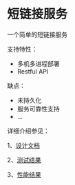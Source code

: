 # 短链接服务

一个简单的短链接服务

支持特性：

- 多机多进程部署
- Restful API

缺点：

- 未持久化
- 服务可靠性支持
- ...

详细介绍参见：

1、[设计文档](docs/design.md)

2、[测试结果](docs/test_result.md)

3、[性能结果](docs/performance.md)
